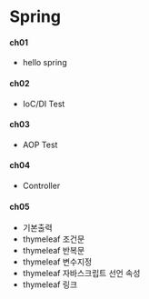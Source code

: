 # Spring

#### ch01
- hello spring
#### ch02
- IoC/DI Test
#### ch03
- AOP Test
#### ch04
- Controller
#### ch05
- 기본출력
- thymeleaf 조건문
- thymeleaf 반복문
- thymeleaf 변수지정
- thymeleaf 자바스크립트 선언 속성
- thymeleaf 링크
